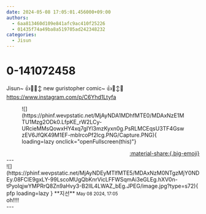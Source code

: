 ```yaml
---
date: 2024-05-08 17:05:01.456000+09:00
authors:
  - 6aa813460d109e841afc9ac410f25226
  - 01435f74a49ba8a519705ad242348232
categories:
  - Jisun
---
```


# 0-141072458

<div class="post-container" markdown="1">
<div class="content-container md-sidebar__scrollwrap" markdown="1">

Jisun~ 👍🥇🙂‍↕️ new guristopher comic~ 👍🙂‍↕️🥇<br><a href="https://www.instagram.com/p/C6Yhd1Ltyfa">https://www.instagram.com/p/C6Yhd1Ltyfa</a>
<figure markdown="1">
![](https://phinf.wevpstatic.net/MjAyNDA1MDhfMTE0/MDAxNzE1MTU1Mzg2ODk0.LfpKE_rW2LCy-URcieMMsQowxHY4xq7gIYl3mzKyxn0g.PsRLMCEqsU3TF4GswzEV6JfQK49M1EF-mbIrcoPf2lcg.PNG/Capture.PNG){ loading=lazy onclick="openFullscreen(this)"}
</figure>
 

</div>
</div>

<div style="text-align: right;" markdown="1">
<a href="https://weverse.io/fromis9/fanpost/0-141072458" style="text-align: right;">:material-share:{.big-emoji}</a>
</div>
---

<div class="comments-container md-sidebar__scrollwrap" markdown="1">
<div class="comment" markdown="1">
<div class='id-container' markdown="1">
![](https://phinf.wevpstatic.net/MjAyNDEyMTlfMTE5/MDAxNzM0NTgzMjY0NDEy.08FClE9gxLY-99LscoMUgQbKnrVicLFFWSqmAi3eGLEg.hXV0n-tPyoIqjwYMPRrQ8Zn9aHvy3-B2llL4LWAZ_bEg.JPEG/image.jpg?type=s72){ pfp loading=lazy }
**<span class="artist">지선</span>** <small>May 08 2024, 17:05</small><br>
</div>
<div class='comment-body' markdown="1">
oh!!!!
</div>
</div>
</div>
---
